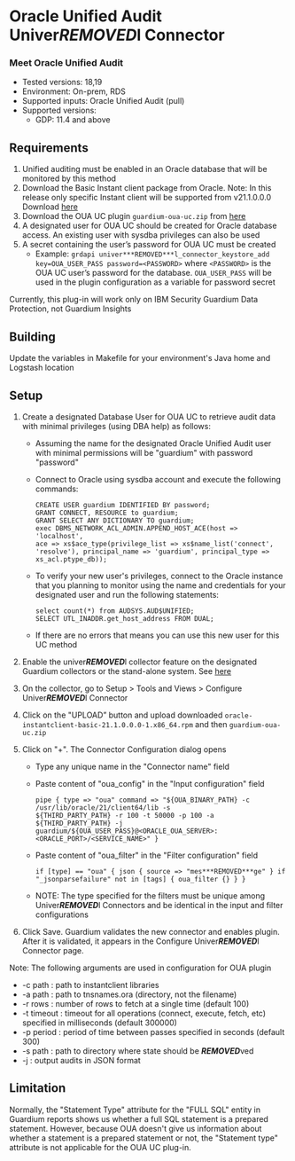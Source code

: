 # Oracle Unified Audit Univer***REMOVED***l Connector
### Meet Oracle Unified Audit
* Tested versions: 18,19
* Environment: On-prem, RDS
* Supported inputs: Oracle Unified Audit (pull)
* Supported versions:
   * GDP: 11.4 and above

## Requirements

1. Unified auditing must be enabled in an Oracle database that will be monitored by this method
2. Download the Basic Instant client package from Oracle. 
Note: In this release only specific Instant client will be supported from v21.1.0.0.0 Download [here](https://download.oracle.com/otn_software/linux/instantclient/211000/oracle-instantclient-basic-21.1.0.0.0-1.x86_64.rpm)
3. Download the OUA UC plugin `guardium-oua-uc.zip` from [here](https://github.com/IBM/univer***REMOVED***l-connectors/raw/main/filter-plugin/logstash-filter-oua-guardium/OracleUnifiedAuditPackage/OracleUnifiedAudit/guardium-oua-uc.zip)
4. A designated user for OUA UC should be created for Oracle database access. An existing user with sysdba privileges can also be used
5. A secret containing the user’s password for OUA UC must be created
    - Example: `grdapi univer***REMOVED***l_connector_keystore_add key=OUA_USER_PASS password=<PASSWORD>` where `<PASSWORD>` is the OUA UC user’s password for the database. `OUA_USER_PASS` will be used in the plugin configuration as a variable for password secret

Currently, this plug-in will work only on IBM Security Guardium Data Protection, not Guardium Insights

## Building

Update the variables in Makefile for your environment's Java home and Logstash location

## Setup

1. Create a designated Database User for OUA UC to retrieve audit data with minimal privileges (using DBA help) as follows:
    - Assuming the name for the designated Oracle Unified Audit user with minimal permissions will be "guardium" with password "password"
    - Connect to Oracle using sysdba account and execute the following commands:

        ```
        CREATE USER guardium IDENTIFIED BY password;
        GRANT CONNECT, RESOURCE to guardium;
        GRANT SELECT ANY DICTIONARY TO guardium;
        exec DBMS_NETWORK_ACL_ADMIN.APPEND_HOST_ACE(host => 'localhost',
        ace => xs$ace_type(privilege_list => xs$name_list('connect',
        'resolve'), principal_name => 'guardium', principal_type => xs_acl.ptype_db));
        ```

    - To verify your new user's privileges, connect to the Oracle instance that you planning to monitor using the name and credentials for your designated user and run the following statements:

        ```
        select count(*) from AUDSYS.AUD$UNIFIED;
        SELECT UTL_INADDR.get_host_address FROM DUAL;
        ```

    - If there are no errors that means you can use this new user for this UC method

2. Enable the univer***REMOVED***l collector feature on the designated Guardium collectors or the stand-alone system. See [here](https://www.ibm.com/docs/en/guardium/11.4?topic=connector-enabling-guardium-univer***REMOVED***l-collectors)

3. On the collector, go to Setup > Tools and Views > Configure Univer***REMOVED***l Connector

4. Click on the "UPLOAD” button and upload downloaded `oracle-instantclient-basic-21.1.0.0.0-1.x86_64.rpm` and then `guardium-oua-uc.zip`

5. Click on "+". The Connector Configuration dialog opens 

    - Type any unique name in the "Connector name" field

    - Paste content of "oua_config" in the "Input configuration" field

        ```
        pipe { type => "oua" command => "${OUA_BINARY_PATH} -c /usr/lib/oracle/21/client64/lib -s
        ${THIRD_PARTY_PATH} -r 100 -t 50000 -p 100 -a ${THIRD_PARTY_PATH} -j
        guardium/${OUA_USER_PASS}@<ORACLE_OUA_SERVER>:<ORACLE_PORT>/<SERVICE_NAME>" }
        ```

    - Paste content of "oua_filter" in the "Filter configuration" field

        ```
        if [type] == "oua" { json { source => "mes***REMOVED***ge" } if "_jsonparsefailure" not in [tags] { oua_filter {} } }
        ```

    - NOTE: The type specified for the filters must be unique among Univer***REMOVED***l Connectors and be identical in the input and filter configurations

6. Click Save. Guardium validates the new connector and enables plugin. After it is validated, it appears in the Configure Univer***REMOVED***l Connector page.

Note: The following arguments are used in configuration for OUA plugin
- -c path : path to instantclient libraries
- -a path : path to tnsnames.ora (directory, not the filename)
- -r rows : number of rows to fetch at a single time (default 100)
- -t timeout : timeout for all operations (connect, execute, fetch, etc) specified in milliseconds (default 300000)
- -p period : period of time between passes specified in seconds (default 300)
- -s path : path to directory where state should be ***REMOVED***ved
- -j : output audits in JSON format

## Limitation

Normally, the "Statement Type" attribute for the "FULL SQL" entity in Guardium reports shows us whether a full SQL statement is a prepared statement. However, because OUA doesn't give us information about whether a statement is a prepared statement or not, the "Statement type" attribute is not applicable for the OUA UC plug-in.
